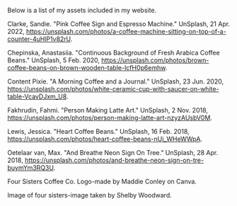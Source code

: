 Below is a list of my assets included in my website.

Clarke, Sandie. "Pink Coffee Sign and Espresso Machine." UnSplash, 21 Apr. 2022, https://unsplash.com/photos/a-coffee-machine-sitting-on-top-of-a-counter-4uHlP1v82rU. 

Chepinska, Anastasiia. "Continuous Background of Fresh Arabica Coffee Beans." UnSplash, 5 Feb. 2020, https://unsplash.com/photos/brown-coffee-beans-on-brown-wooden-table-lcfH0p6emhw. 

Content Pixie. "A Morning Coffee and a Journal." UnSplash, 23 Jun. 2020, https://unsplash.com/photos/white-ceramic-cup-with-saucer-on-white-table-VcavDJxm_U8. 

Fakhrudin, Fahmi. "Person Making Latte Art." UnSplash, 2 Nov. 2018, https://unsplash.com/photos/person-making-latte-art-nzyzAUsbV0M. 

Lewis, Jessica. "Heart Coffee Beans." UnSplash, 16 Feb. 2018, https://unsplash.com/photos/heart-coffee-beans-nUi_WHeWWpA. 

Oetelaar van, Max. "And Breathe Neon Sign On Tree." UnSplash, 28 Apr. 2018, https://unsplash.com/photos/and-breathe-neon-sign-on-tre-buymYm3RQ3U. 

Four Sisters Coffee Co. Logo-made by Maddie Conley on Canva. 

Image of four sisters-image taken by Shelby Woodward.
